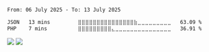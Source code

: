 <!--
## Hi there 👋
-->

<!--START_SECTION:waka-->

```txt
From: 06 July 2025 - To: 13 July 2025

JSON   13 mins         ⣿⣿⣿⣿⣿⣿⣿⣿⣿⣿⣿⣿⣿⣿⣿⣷⣀⣀⣀⣀⣀⣀⣀⣀⣀   63.09 %
PHP    7 mins          ⣿⣿⣿⣿⣿⣿⣿⣿⣿⣄⣀⣀⣀⣀⣀⣀⣀⣀⣀⣀⣀⣀⣀⣀⣀   36.91 %
```

<!--END_SECTION:waka-->

<p>
    <img src="https://github-readme-stats.vercel.app/api?username=Awi22&show_icons=true&&theme=dracula" />
    <img src="https://github-readme-stats.vercel.app/api/top-langs/?username=Awi22&layout=compact&&theme=dracula" />
</p>

<!--
**Awi22/Awi22** is a ✨ _special_ ✨ repository because its `README.md` (this file) appears on your GitHub profile.

Here are some ideas to get you started:

- 🔭 I’m currently working on ...
- 🌱 I’m currently learning ...
- 👯 I’m looking to collaborate on ...
- 🤔 I’m looking for help with ...
- 💬 Ask me about ...
- 📫 How to reach me: ...
- 😄 Pronouns: ...
- ⚡ Fun fact: ...
-->
